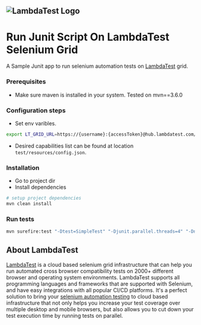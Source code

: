 ![LambdaTest Logo](https://www.lambdatest.com/static/images/logo.svg)
---

# Run Junit Script On LambdaTest Selenium Grid
A Sample Junit app to run selenium automation tests on [LambdaTest](https://www.lambdatest.com/) grid. 

### Prerequisites
- Make sure maven is installed in your system. Tested on mvn==3.6.0


### Configuration steps
- Set env varibles. 
```bash
export LT_GRID_URL=https://{username}:{accessToken}@hub.lambdatest.com/wd/hub
```
- Desired capabilities list can be found at location `test/resources/config.json`.

### Installation
- Go to project dir
- Install dependencies
```bash
# setup project dependencies
mvn clean install
```


### Run tests
```bash
mvn surefire:test "-Dtest=SimpleTest" "-Djunit.parallel.threads=4" "-Dnetwork=true" "-Dvideo=true" "-Dvisual=true" "-Dconsole=true"
```
 ## About LambdaTest
[LambdaTest](https://www.lambdatest.com/) is a cloud based selenium grid infrastructure that can help you run automated cross browser compatibility tests on 2000+ different browser and operating system environments. LambdaTest supports all programming languages and frameworks that are supported with Selenium, and have easy integrations with all popular CI/CD platforms. It's a perfect solution to bring your [selenium automation testing](https://www.lambdatest.com/selenium-automation) to cloud based infrastructure that not only helps you increase your test coverage over multiple desktop and mobile browsers, but also allows you to cut down your test execution time by running tests on parallel.
